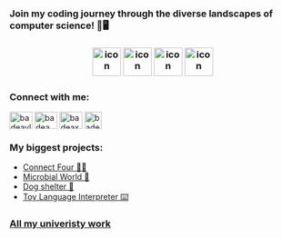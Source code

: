 <h3 align="left"> <b>Join my coding journey through the diverse landscapes of computer science! 🚀🖥️ </b><h3>
 <div align="center">
  <img src="https://techstack-generator.vercel.app/java-icon.svg" alt="icon" width="50" height="50" />
  <img src="https://techstack-generator.vercel.app/python-icon.svg" alt="icon" width="50" height="50" />
  <img src="https://techstack-generator.vercel.app/mysql-icon.svg" alt="icon" width="50" height="50" />
  <img src="https://techstack-generator.vercel.app/cpp-icon.svg" alt="icon" width="50" height="50" />
</div>

<h3 align="left"><b>Connect with me:</b></h3>
<p align="left">
<a href="https://www.linkedin.com/in/vlad-stefan-badea-61b261293/" target="blank"><img align="center" src="https://raw.githubusercontent.com/rahuldkjain/github-profile-readme-generator/master/src/images/icons/Social/linked-in-alt.svg" alt="badeavlad" height="30" width="40" /></a>
<a href="https://www.facebook.com/badeaxo" target="blank"><img align="center" src="https://raw.githubusercontent.com/rahuldkjain/github-profile-readme-generator/master/src/images/icons/Social/facebook.svg" alt="badea.vlad" height="30" width="40" /></a>
<a href="https://www.instagram.com/badeaxo/" target="blank"><img align="center" src="https://raw.githubusercontent.com/rahuldkjain/github-profile-readme-generator/master/src/images/icons/Social/instagram.svg" alt="badeaxo" height="30" width="40" /></a>
<a href="badeavlad.1008@gmail.com" target="blank"><img align="center" src="https://logowik.com/content/uploads/images/gmail-new-icon5198.jpg" alt="badeavlad.1008" height="30" witdth="40" /></a>
</p>

<h3 align="left"><b>My biggest projects:</b></h3>
<ul>
 <li><a href="https://github.com/BadeaVladStefan/UBBProjects-BadeaVlad/blob/main/first%20semester/Connect%20Four.zip">Connect Four 🔴🔵</a></li>
 <li><a href="https://github.com/BadeaVladStefan/UBBProjects-BadeaVlad/tree/main/second%20semester/OPP%20C%2B%2B/Microbial%20World%20exam">Microbial World 🦠</a></li>
 <li><a href="https://github.com/BadeaVladStefan/UBBProjects-BadeaVlad/tree/main/second%20semester/OPP%20C%2B%2B/teme/OOP_A67_BadeaVlad_911/Tema%20OOP%20A67/Tema%20OOP/OOP">Dog shelter 🐶</a></li>
 <li><a href="https://github.com/BadeaVladStefan/UBBProjects-BadeaVlad/blob/main/third%20semester/MAP%20-%20Java/A7%20-%20toy%20language.zip">Toy Language Interpreter ⌨️</a></li>
</ul>

<h3 align="left"><b><a href="https://github.com/BadeaVladStefan/UBBProjects-BadeaVlad/tree/main">All my univeristy work</a></b></h3>
